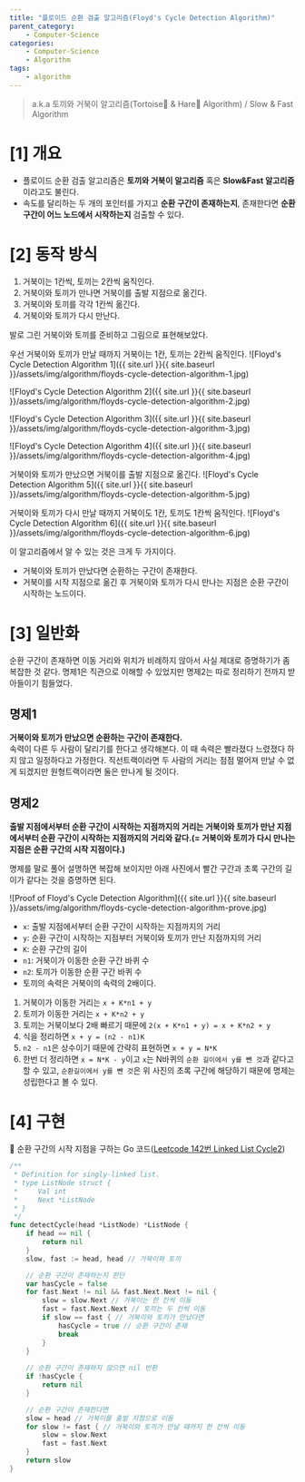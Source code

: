 ```yaml
---
title: "플로이드 순환 검출 알고리즘(Floyd's Cycle Detection Algorithm)"
parent_category:
    - Computer-Science
categories: 
    - Computer-Science
    - Algorithm
tags:
    - algorithm
---
```


> a.k.a 토끼와 거북이 알고리즘(Tortoise🐢 & Hare🐇 Algorithm) / Slow & Fast Algorithm

# [1] 개요
- 플로이드 순환 검출 알고리즘은 **토끼와 거북이 알고리즘** 혹은 **Slow&Fast 알고리즘**이라고도 불린다.
- 속도를 달리하는 두 개의 포인터를 가지고 **순환 구간이 존재하는지**, 존재한다면 **순환 구간이 어느 노드에서 시작하는지** 검출할 수 있다.

# [2] 동작 방식
1. 거북이는 1칸씩, 토끼는 2칸씩 움직인다.
2. 거북이와 토끼가 만나면 거북이를 출발 지점으로 옮긴다.
4. 거북이와 토끼를 각각 1칸씩 옮긴다.
5. 거북이와 토끼가 다시 만난다.

발로 그린 거북이와 토끼를 준비하고 그림으로 표현해보았다.

우선 거북이와 토끼가 만날 때까지 거북이는 1칸, 토끼는 2칸씩 움직인다.
![Floyd's Cycle Detection Algorithm 1]({{ site.url }}{{ site.baseurl }}/assets/img/algorithm/floyds-cycle-detection-algorithm-1.jpg)

![Floyd's Cycle Detection Algorithm 2]({{ site.url }}{{ site.baseurl }}/assets/img/algorithm/floyds-cycle-detection-algorithm-2.jpg)

![Floyd's Cycle Detection Algorithm 3]({{ site.url }}{{ site.baseurl }}/assets/img/algorithm/floyds-cycle-detection-algorithm-3.jpg)

![Floyd's Cycle Detection Algorithm 4]({{ site.url }}{{ site.baseurl }}/assets/img/algorithm/floyds-cycle-detection-algorithm-4.jpg)

거북이와 토끼가 만났으면 거북이를 출발 지점으로 옮긴다.
![Floyd's Cycle Detection Algorithm 5]({{ site.url }}{{ site.baseurl }}/assets/img/algorithm/floyds-cycle-detection-algorithm-5.jpg)

거북이와 토끼가 다시 만날 때까지 거북이도 1칸, 토끼도 1칸씩 움직인다.
![Floyd's Cycle Detection Algorithm 6]({{ site.url }}{{ site.baseurl }}/assets/img/algorithm/floyds-cycle-detection-algorithm-6.jpg)

이 알고리즘에서 알 수 있는 것은 크게 두 가지이다.
- 거북이와 토끼가 만났다면 순환하는 구간이 존재한다.
- 거북이를 시작 지점으로 옮긴 후 거북이와 토끼가 다시 만나는 지점은 순환 구간이 시작하는 노드이다.


# [3] 일반화
순환 구간이 존재하면 이동 거리와 위치가 비례하지 않아서 사실 제대로 증명하기가 좀 복잡한 것 같다. 명제1은 직관으로 이해할 수 있었지만 명제2는 따로 정리하기 전까지 받아들이기 힘들었다.

## 명제1
**거북이와 토끼가 만났으면 순환하는 구간이 존재한다.**  
속력이 다른 두 사람이 달리기를 한다고 생각해본다. 이 때 속력은 빨라졌다 느렸졌다 하지 않고 일정하다고 가정한다. 직선트랙이라면 두 사람의 거리는 점점 멀어져 만날 수 없게 되겠지만 원형트랙이라면 둘은 만나게 될 것이다.

## 명제2
**출발 지점에서부터 순환 구간이 시작하는 지점까지의 거리는 거북이와 토끼가 만난 지점에서부터 순환 구간이 시작하는 지점까지의 거리와 같다.(= 거북이와 토끼가 다시 만나는 지점은 순환 구간의 시작 지점이다.)**  

명제를 말로 풀어 설명하면 복잡해 보이지만 아래 사진에서 빨간 구간과 초록 구간의 길이가 같다는 것을 증명하면 된다.

![Proof of Floyd's Cycle Detection Algorithm]({{ site.url }}{{ site.baseurl }}/assets/img/algorithm/floyds-cycle-detection-algorithm-prove.jpg)

- `x`: 출발 지점에서부터 순환 구간이 시작하는 지점까지의 거리
- `y`: 순환 구간이 시작하는 지점부터 거북이와 토끼가 만난 지점까지의 거리
- `K`: 순환 구간의 길이
- `n1`: 거북이가 이동한 순환 구간 바퀴 수
- `n2`: 토끼가 이동한 순환 구간 바퀴 수 
- 토끼의 속력은 거북이의 속력의 2배이다.

1. 거북이가 이동한 거리는 `x + K*n1 + y`
2. 토끼가 이동한 거리는 `x + K*n2 + y`
3. 토끼는 거북이보다 2배 빠르기 때문에 `2(x + K*n1 + y) = x + K*n2 + y`
4. 식을 정리하면 `x + y = (n2 - n1)K`
5. `n2 - n1`은 상수이기 때문에 간략히 표현하면 `x + y = N*K`
6. 한번 더 정리하면 `x = N*K - y`이고 `x`는 N바퀴의 `순환 길이에서 y를 뺀 것`과 같다고 할 수 있고, `순환길이에서 y를 뺀 것`은 위 사진의 초록 구간에 해당하기 때문에 명제는 성립한다고 볼 수 있다.


# [4] 구현

🔽 순환 구간의 시작 지점을 구하는 Go 코드([Leetcode 142번 Linked List Cycle2](https://leetcode.com/problems/linked-list-cycle-ii/))
```go
/**
 * Definition for singly-linked list.
 * type ListNode struct {
 *     Val int
 *     Next *ListNode
 * }
 */
func detectCycle(head *ListNode) *ListNode {
    if head == nil {
        return nil
    }
    slow, fast := head, head // 거북이와 토끼

    // 순환 구간이 존재하는지 판단
    var hasCycle = false
    for fast.Next != nil && fast.Next.Next != nil {
        slow = slow.Next // 거북이는 한 칸씩 이동
        fast = fast.Next.Next // 토끼는 두 칸씩 이동
        if slow == fast { // 거북이와 토끼가 만났다면
            hasCycle = true // 순환 구간이 존재
            break
        }
    }
    
    // 순환 구간이 존재하지 않으면 nil 반환
    if !hasCycle {
        return nil
    }

    // 순환 구간이 존재한다면
    slow = head // 거북이를 출발 지점으로 이동
    for slow != fast { // 거북이와 토끼가 만날 때까지 한 칸씩 이동
        slow = slow.Next
        fast = fast.Next
    }
    return slow
}
```